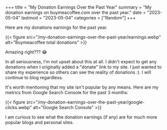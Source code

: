 +++
title = "My Donation Earnings Over the Past Year"
summary = "My donation earnings on buymeacoffee.com over the past year."
date = "2023-05-04"
lastmod = "2023-05-04"
categories = ["Random"]
+++

Here are my donations earnings for the past year.

{{< figure src="/my-donation-earnings-over-the-past-year/earnings.webp" alt="Buymeacoffee total donations" >}}

Amazing right??? 😂

In all seriousness, I'm not upset about this at all. I didn't expect to get any donations when I originally added a "donate" link to my site. I just wanted to share my experience so others can see the reality of donations :). I will continue to blog regardless.

It's worth mentioning that my site isn't popular by any means. Here are my metrics from Google Search Console for the past 3 months:

{{< figure src="/my-donation-earnings-over-the-past-year/google-clicks.webp" alt="Google Search Console" >}}

I am curious to see what the donation earnings (if any) are for much more popular blogs and personal sites.
